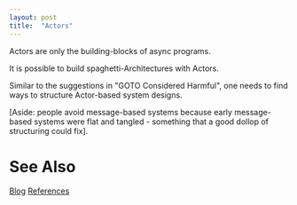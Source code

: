 ```yaml
---
layout: post
title:  "Actors"
---
```

Actors are only the building-blocks of async programs.  

It is possible to build spaghetti-Architectures with Actors.

Similar to the suggestions in "GOTO Considered Harmful", one needs to find ways to structure Actor-based system designs.  

[Aside: people avoid message-based systems because early message-based systems were flat and tangled - something that a good dollop of structuring could fix].


# See Also

[Blog](https://guitarvydas.github.io)
[References](https://guitarvydas.github.io/2021/01/14/References.html)

<script src="https://utteranc.es/client.js" 
        repo="guitarvydas/guitarvydas.github.io" 
        issue-term="pathname" 
        theme="github-light" 
        crossorigin="anonymous" 
        async> 
</script> 
